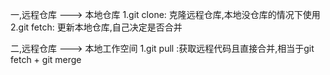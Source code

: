 一,远程仓库 ---> 本地仓库
1.git clone: 克隆远程仓库,本地没仓库的情况下使用
2.git fetch: 更新本地仓库,自己决定是否合并


二,远程仓库 ---> 本地工作空间
1.git pull :获取远程代码且直接合并,相当于git fetch + git merge